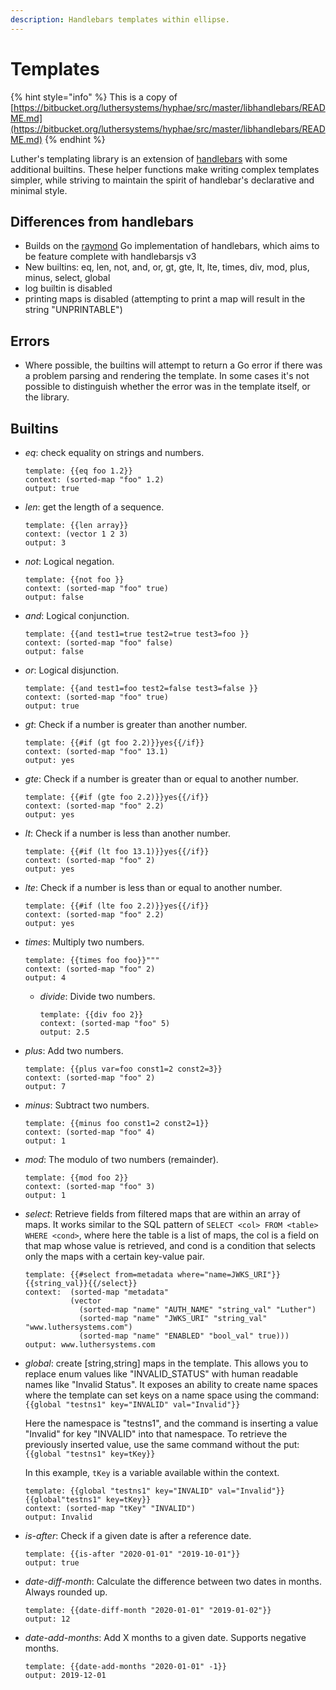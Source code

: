 ```yaml
---
description: Handlebars templates within ellipse.
---
```


# Templates

{% hint style="info" %}
This is a copy of [https://bitbucket.org/luthersystems/hyphae/src/master/libhandlebars/README.md](https://bitbucket.org/luthersystems/hyphae/src/master/libhandlebars/README.md)
{% endhint %}

Luther's templating library is an extension of [handlebars](https://handlebarsjs.com) with some additional builtins. These helper functions make writing complex templates simpler, while striving to maintain the spirit of handlebar's declarative and minimal style.

## Differences from handlebars

* Builds on the [raymond](https://github.com/aymerick/raymond) Go implementation of handlebars, which aims to be feature complete with handlebarsjs v3
* New builtins: eq, len, not, and, or, gt, gte, lt, lte, times, div, mod, plus, minus, select, global
* log builtin is disabled
* printing maps is disabled (attempting to print a map will result in the string "UNPRINTABLE")

## Errors

* Where possible, the builtins will attempt to return a Go error if there was a problem parsing and rendering the template. In some cases it's not possible to distinguish whether the error was in the template itself, or the library.

## Builtins

*   _eq_: check equality on strings and numbers.

    ```
    template: {{eq foo 1.2}}
    context: (sorted-map "foo" 1.2)
    output: true
    ```
*   _len_: get the length of a sequence.

    ```
    template: {{len array}}
    context: (vector 1 2 3)
    output: 3
    ```
*   _not_: Logical negation.

    ```
    template: {{not foo }}
    context: (sorted-map "foo" true)
    output: false
    ```
*   _and_: Logical conjunction.

    ```
    template: {{and test1=true test2=true test3=foo }}
    context: (sorted-map "foo" false)
    output: false
    ```
*   _or_: Logical disjunction.

    ```
    template: {{and test1=foo test2=false test3=false }}
    context: (sorted-map "foo" true)
    output: true
    ```
*   _gt_: Check if a number is greater than another number.

    ```
    template: {{#if (gt foo 2.2)}}yes{{/if}}
    context: (sorted-map "foo" 13.1)
    output: yes
    ```
*   _gte_: Check if a number is greater than or equal to another number.

    ```
    template: {{#if (gte foo 2.2)}}yes{{/if}}
    context: (sorted-map "foo" 2.2)
    output: yes
    ```
*   _lt_: Check if a number is less than another number.

    ```
    template: {{#if (lt foo 13.1)}}yes{{/if}}
    context: (sorted-map "foo" 2)
    output: yes
    ```
*   _lte_: Check if a number is less than or equal to another number.

    ```
    template: {{#if (lte foo 2.2)}}yes{{/if}}
    context: (sorted-map "foo" 2.2)
    output: yes
    ```
*   _times_: Multiply two numbers.

    ```
    template: {{times foo foo}}"""
    context: (sorted-map "foo" 2)
    output: 4
    ```

    *   _divide_: Divide two numbers.

        ```
        template: {{div foo 2}}
        context: (sorted-map "foo" 5)
        output: 2.5
        ```
*   _plus_: Add two numbers.

    ```
    template: {{plus var=foo const1=2 const2=3}}
    context: (sorted-map "foo" 2)
    output: 7
    ```
*   _minus_: Subtract two numbers.

    ```
    template: {{minus foo const1=2 const2=1}}
    context: (sorted-map "foo" 4)
    output: 1
    ```
*   _mod_: The modulo of two numbers (remainder).

    ```
    template: {{mod foo 2}}
    context: (sorted-map "foo" 3)
    output: 1
    ```
*   _select_: Retrieve fields from filtered maps that are within an array of maps. It works similar to the SQL pattern of `SELECT <col> FROM <table> WHERE <cond>`, where here the table is a list of maps, the col is a field on that map whose value is retrieved, and cond is a condition that selects only the maps with a certain key-value pair.

    ```
    template: {{#select from=metadata where="name=JWKS_URI"}}{{string_val}}{{/select}}
    context:  (sorted-map "metadata"
              (vector
                (sorted-map "name" "AUTH_NAME" "string_val" "Luther")
                (sorted-map "name" "JWKS_URI" "string_val" "www.luthersystems.com")
                (sorted-map "name" "ENABLED" "bool_val" true)))
    output: www.luthersystems.com
    ```
*   _global_: create \[string,string] maps in the template. This allows you to replace enum values like "INVALID\_STATUS" with human readable names like "Invalid Status". It exposes an ability to create name spaces where the template can set keys on a name space using the command: `{{global "testns1" key="INVALID" val="Invalid"}}`

    Here the namespace is "testns1", and the command is inserting a value "Invalid" for key "INVALID" into that namespace. To retrieve the previously inserted value, use the same command without the put: `{{global "testns1" key=tKey}}`

    In this example, `tKey` is a variable available within the context.

    ```
    template: {{global "testns1" key="INVALID" val="Invalid"}}{{global"testns1" key=tKey}}
    context: (sorted-map "tKey" "INVALID")
    output: Invalid
    ```
*   _is-after_: Check if a given date is after a reference date.

    ```
    template: {{is-after "2020-01-01" "2019-10-01"}}
    output: true
    ```
*   _date-diff-month_: Calculate the difference between two dates in months. Always rounded up.

    ```
    template: {{date-diff-month "2020-01-01" "2019-01-02"}}
    output: 12
    ```
*   _date-add-months_: Add X months to a given date. Supports negative months.

    ```
    template: {{date-add-months "2020-01-01" -1}}
    output: 2019-12-01
    ```
